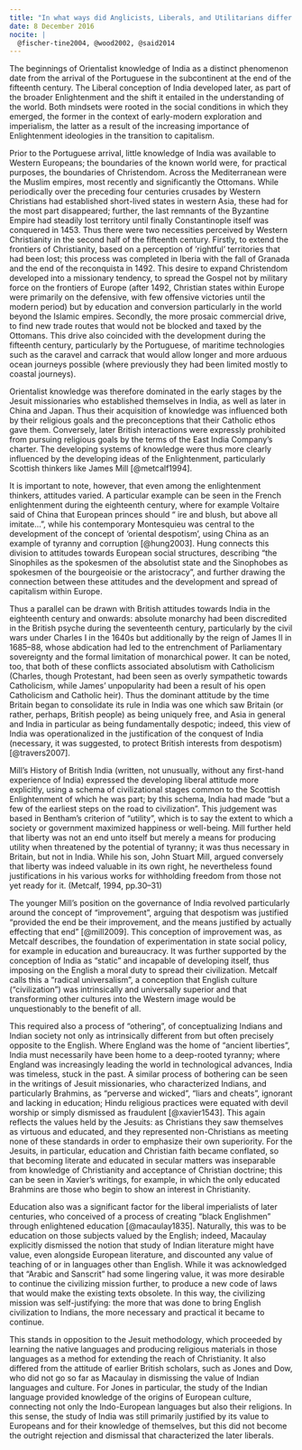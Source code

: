 ```yaml
---
title: "In what ways did Anglicists, Liberals, and Utilitarians differ from ‘Orientalists’ in their attitudes and understandings of society, religion and culture in South Asia?"
date: 8 December 2016
nocite: |
  @fischer-tine2004, @wood2002, @said2014
---
```


<!-- 41% -->

The beginnings of Orientalist knowledge of India as a distinct phenomenon date from the arrival of the Portuguese in the subcontinent at the end of the fifteenth century. The Liberal conception of India developed later, as part of the broader Enlightenment and the shift it entailed in the understanding of the world. Both mindsets were rooted in the social conditions in which they emerged, the former in the context of early-modern exploration and imperialism, the latter as a result of the increasing importance of Enlightenment ideologies in the transition to capitalism.

Prior to the Portuguese arrival, little knowledge of India was available to Western Europeans; the boundaries of the known world were, for practical purposes, the boundaries of Christendom. Across the Mediterranean were the Muslim empires, most recently and significantly the Ottomans. While periodically over the preceding four centuries crusades by Western Christians had established short-lived states in western Asia, these had for the most part disappeared; further, the last remnants of the Byzantine Empire had steadily lost territory until finally Constantinople itself was conquered in 1453. Thus there were two necessities perceived by Western Christianity in the second half of the fifteenth century. Firstly, to extend the frontiers of Christianity, based on a perception of ‘rightful’ territories that had been lost; this process was completed in Iberia with the fall of Granada and the end of the reconquista in 1492. This desire to expand Christendom developed into a missionary tendency, to spread the Gospel not by military force on the frontiers of Europe (after 1492, Christian states within Europe were primarily on the defensive, with few offensive victories until the modern period) but by education and conversion particularly in the world beyond the Islamic empires. Secondly, the more prosaic commercial drive, to find new trade routes that would not be blocked and taxed by the Ottomans. This drive also coincided with the development during the fifteenth century, particularly by the Portuguese, of maritime technologies such as the caravel and carrack that would allow longer and more arduous ocean journeys possible (where previously they had been limited mostly to coastal journeys).

Orientalist knowledge was therefore dominated in the early stages by the Jesuit missionaries who established themselves in India, as well as later in China and Japan. Thus their acquisition of knowledge was influenced both by their religious goals and the preconceptions that their Catholic ethos gave them. Conversely, later British interactions were expressly prohibited from pursuing religious goals by the terms of the East India Company’s charter. The developing systems of knowledge were thus more clearly influenced by the developing ideas of the Enlightenment, particularly Scottish thinkers like James Mill [@metcalf1994].

It is important to note, however, that even among the enlightenment thinkers, attitudes varied. A particular example can be seen in the French enlightenment during the eighteenth century, where for example Voltaire said of China that European princes should “ ire and blush, but above all imitate…”, while his contemporary Montesquieu was central to the development of the concept of ‘oriental despotism’, using China as an example of tyranny and corruption [@hung2003]. Hung connects this division to attitudes towards European social structures, describing “the Sinophiles as the spokesmen of the absolutist state and the Sinophobes as spokesmen of the bourgeoisie or the aristocracy”, and further drawing the connection between these attitudes and the development and spread of capitalism within Europe.

Thus a parallel can be drawn with British attitudes towards India in the eighteenth century and onwards: absolute monarchy had been discredited in the British psyche during the seventeenth century, particularly by the civil wars under Charles I in the 1640s but additionally by the reign of James II in 1685–88, whose abdication had led to the entrenchment of Parliamentary sovereignty and the formal limitation of monarchical power. It can be noted, too, that both of these conflicts associated absolutism with Catholicism (Charles, though Protestant, had been seen as overly sympathetic towards Catholicism, while James’ unpopularity had been a result of his open Catholicism and Catholic heir). Thus the dominant attitude by the time Britain began to consolidate its rule in India was one which saw Britain (or rather, perhaps, British people) as being uniquely free, and Asia in general and India in particular as being fundamentally despotic; indeed, this view of India was operationalized in the justification of the conquest of India (necessary, it was suggested, to protect British interests from despotism) [@travers2007].

Mill’s History of British India (written, not unusually, without any first-hand experience of India) expressed the developing liberal attitude more explicitly, using a schema of civilizational stages common to the Scottish Enlightenment of which he was part; by this schema, India had made “but a few of the earliest steps on the road to civilization”. This judgement was based in Bentham’s criterion of “utility”, which is to say the extent to which a society or government maximized happiness or well-being. Mill further held that liberty was not an end unto itself but merely a means for producing utility when threatened by the potential of tyranny; it was thus necessary in Britain, but not in India. While his son, John Stuart Mill, argued conversely that liberty was indeed valuable in its own right, he nevertheless found justifications in his various works for withholding freedom from those not yet ready for it. (Metcalf, 1994, pp.30–31)

The younger Mill’s position on the governance of India revolved particularly around the concept of “improvement”, arguing that despotism was justified “provided the end be their improvement, and the means justified by actually effecting that end” [@mill2009]. This conception of improvement was, as Metcalf describes, the foundation of experimentation in state social policy, for example in education and bureaucracy. It was further supported by the conception of India as “static” and incapable of developing itself, thus imposing on the English a moral duty to spread their civilization. Metcalf calls this a “radical universalism”, a conception that English culture (“civilization”) was intrinsically and universally superior and that transforming other cultures into the Western image would be unquestionably to the benefit of all.

This required also a process of “othering”, of conceptualizing Indians and Indian society not only as intrinsically different from but often precisely opposite to the English. Where England was the home of “ancient liberties”, India must necessarily have been home to a deep-rooted tyranny; where England was increasingly leading the world in technological advances, India was timeless, stuck in the past. A similar process of bothering can be seen in the writings of Jesuit missionaries, who characterized Indians, and particularly Brahmins, as “perverse and wicked”, “liars and cheats”, ignorant and lacking in education; Hindu religious practices were equated with devil worship or simply dismissed as fraudulent [@xavier1543]. This again reflects the values held by the Jesuits: as Christians they saw themselves as virtuous and educated, and they represented non-Christians as meeting none of these standards in order to emphasize their own superiority. For the Jesuits, in particular, education and Christian faith became conflated, so that becoming literate and educated in secular matters was inseparable from knowledge of Christianity and acceptance of Christian doctrine; this can be seen in Xavier’s writings, for example, in which the only educated Brahmins are those who begin to show an interest in Christianity.

Education also was a significant factor for the liberal imperialists of later centuries, who conceived of a process of creating “black Englishmen” through enlightened education [@macaulay1835]. Naturally, this was to be education on those subjects valued by the English; indeed, Macaulay explicitly dismissed the notion that study of Indian literature might have value, even alongside European literature, and discounted any value of teaching of or in languages other than English. While it was acknowledged that “Arabic and Sanscrit” had some lingering value, it was more desirable to continue the civilizing mission further, to produce a new code of laws that would make the existing texts obsolete. In this way, the civilizing mission was self-justifying: the more that was done to bring English civilization to Indians, the more necessary and practical it became to continue.

This stands in opposition to the Jesuit methodology, which proceeded by learning the native languages and producing religious materials in those languages as a method for extending the reach of Christianity. It also differed from the attitude of earlier British scholars, such as Jones and Dow, who did not go so far as Macaulay in dismissing the value of Indian languages and culture. For Jones in particular, the study of the Indian language provided knowledge of the origins of European culture, connecting not only the Indo-European languages but also their religions. In this sense, the study of India was still primarily justified by its value to Europeans and for their knowledge of themselves, but this did not become the outright rejection and dismissal that characterized the later liberals.
